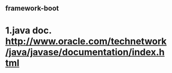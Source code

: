 ## framework-boot
# 1.java doc. http://www.oracle.com/technetwork/java/javase/documentation/index.html